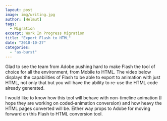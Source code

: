 ```yaml
---
layout: post
image: img/writing.jpg
author: [Helmut]
tags:
  - Migration
excerpt: Work In Progress Migration
title: "Export Flash to HTML"
date: "2010-10-27"
categories: 
  - "as-burst"
---
```


Glad to see the team from Adobe pushing hard to make Flash the tool of choice for all the environment, from Mobile to HTML. The video below displays the capabilities of Flash to be able to export to animation with just HTML, not only that but you will have the ability to re-use the HTML code already generated.

I would like to know how this tool will behave with non-timeline animation (I hope they are working on coded-animation conversion) and how heavy the HTML pages converted will be. Either way props to Adobe for moving forward on this Flash to HTML conversion tool.
